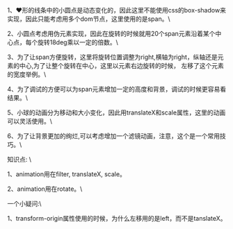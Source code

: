 1、❤形的线条中的小圆点是动态变化的，因此这里不能使用css的box-shadow来实现，因此只能考虑用多个dom节点，这里使用的是span。\

2、小圆点考虑用伪元素实现，因此在旋转的时候就用20个span元素沿着某个中心点，每个旋转18deg乘以一定的倍数。\

3、为了让span方便旋转，这里将旋转位置调整为right,横轴为right，纵轴还是元素的中心,为了让整个旋转在中心，这里以元素右边旋转的时候，
   左移了这个元素的宽度举例。\

4、为了调试的方便可以为span元素增加一定的高度和背景，调试的时候更容易看结果。\

5、小球的动画分为移动和大小变化，因此用translateX和scale属性，这里的动画可以灵活使用。\

6、为了让背景更加的绚烂,可以考虑增加一个滤镜动画，注意，这个是一个常用技巧。\

知识点: \

1、animation用在filter, translateX, scale。

2、animation用在rotate。\

一个小疑问:\

1、transform-origin属性使用的时候，为什么左移用的是left，而不是tanslateX。